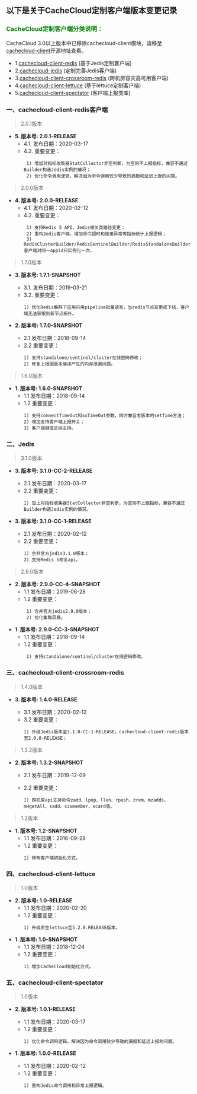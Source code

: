 ## 以下是关于CacheCloud定制客户端版本变更记录

### <span style="color:green">CacheCloud定制客户端分类说明：</span>

CacheCloud 3.0以上版本中已移除cachecloud-client模块，请移至[cachecloud-client](https://github.com/sohutv/cachecloud-client)开源地址查看。

- 1.[cachecloud-client-redis](#j1) (基于Jedis定制客户端)
- 2.[cachecloud-jedis](#j2) (定制完善Jedis客户端)
- 3.[cachecloud-client-crossroom-redis](#j3) (跨机房容灾高可用客户端)
- 4.[cachecloud-client-lettuce](#j4) (基于lettuce定制客户端)
- 5.[cachecloud-client-spectator](#j5) (客户端上报类库)


### 一、**<span id="j1">cachecloud-client-redis客户端</span>**

> <span id="j10">2.0.1版本</span>

  - **5. 版本号: 2.0.1-RELEASE**
      + 4.1. 发布日期：2020-03-17
      + 4.2. 重要变更：    
        ````
         1) 增加对指标收集器StatCollector非空判断，为空则不上报指标，兼容不通过Builder构造Jedis实例的情况；
         2) 优化命令调用逻辑，解决因为命令调用较少导致的漏报和延迟上报的问题。
        ````

> <span id="j11">2.0.0版本</span>

  - **4. 版本号: 2.0.0-RELEASE**
      + 4.1. 发布日期：2020-02-12
      + 4.2. 重要变更：    
        ````
         1) 支持Redis 5 API，Jedis相关类路径变更；
         2) 重构Jedis客户端，增加命令超时和连接异常等指标统计上报逻辑；
         3) RedisClusterBuilder/RedisSentinelBuilder/RedisStandaloneBuilder客户端对同一appid只实例化一次。
        ````
      
> <span id="j12">1.7.0版本</span>

   - **3. 版本号: 1.7.1-SNAPSHOT**
     
      + 3.1. 发布日期：2019-03-21
      + 3.2. 重要变更：
         ````
         1) 优化Redis集群下应用只用pipeline批量读写，当redis节点变更或下线，客户端无法获取到新节点拓扑。
         ````
      
   - **2. 版本号: 1.7.0-SNAPSHOT**
     + 2.1 发布日期：2018-09-14
     + 2.2 重要变更：
         ````
         1) 支持standalone/sentinel/cluster在线密码修改；
         2) 修复上报因版本编译产生的内存泄漏问题。
         ````

> <span id="j13">1.6.0版本</span>

   - **1. 版本号: 1.6.0-SNAPSHOT**
     + 1.1 发布日期：2018-09-14
     + 1.2 重要变更：
         ````
         1) 支持connectTimeOut和soTimeOut参数，同时兼容老版本的setTime方法；
         2) 增加支持客户端上报开关；
         3) 客户端键值区间支持。
         ````

### 二、**<span id="j2">Jedis</span>**

> <span id="j20">3.1.0版本</span>

- **3. 版本号: 3.1.0-CC-2-RELEASE**
     + 2.1 发布日期：2020-03-17
     + 2.2 重要变更：
         ````
         1) 加上对指标收集器StatCollector非空判断，为空则不上报指标，兼容不通过Builder构造Jedis实例的情况。
         ````

- **3. 版本号: 3.1.0-CC-1-RELEASE**
     + 2.1 发布日期：2020-02-12
     + 2.2 重要变更：
         ````
         1) 合并官方jedis3.1.0版本；
         2) 支持Redis 5相关api。
         ````

> <span id="j22">2.9.0版本</span>

- **2. 版本号: 2.9.0-CC-4-SNAPSHOT**
     + 1.1 发布日期：2019-06-28
     + 1.2 重要变更：
         ````
          1) 合并官方jedis2.9.0版本；
          2) 优化集群风暴。
         ````
- **1. 版本号: 2.9.0-CC-3-SNAPSHOT**
     + 1.1 发布日期：2018-09-14
     + 1.2 重要变更：
         ````
          1) 支持standalone/sentinel/cluster在线密码修改。
         ````

### 三、**<span id="j3">cachecloud-client-crossroom-redis</span>**

><span id="j31">1.4.0版本</span>

- **3. 版本号: 1.4.0-RELEASE**
  
     + 3.1 发布日期：2020-02-12
     + 3.2 重要变更：
         ````
         1) 升级Jedis版本至3.1.0-CC-1-RELEASE，cachecloud-client-redis版本至2.0.0-RELEASE；
         ````
><span id="j32">1.3.2版本</span>
- **2. 版本号: 1.3.2-SNAPSHOT**
     + 2.1 发布日期：2019-12-09
     + 2.2 重要变更：
       
         ````
         1) 跨机房api支持命令zadd、lpop、llen、rpush、zrem、mzadds、mHgetAll、sadd、sismember、scard等。
         ````
><span id="j33">1.2版本</span>
- **1. 版本号: 1.2-SNAPSHOT**
     + 1.1 发布日期：2016-09-28
     + 1.2 重要变更：
         ````
         1) 修改客户端初始化方式。
         ````

### 四、**<span id="j4">cachecloud-client-lettuce</span>**

><span id="j41">1.0版本</span>
- **2. 版本号: 1.0-RELEASE**
     + 1.1 发布日期：2020-02-20
     + 1.2 重要变更：
         ````
         1) 升级原生lettuce至5.2.0.RELEASE版本。
         ````
- **1. 版本号: 1.0-SNAPSHOT**
     + 1.1 发布日期：2018-12-24
     + 1.2 重要变更：
         ````
         1) 增加CacheCloud初始化方式。
         ````

### 五、**<span id="j5">cachecloud-client-spectator</span>**

><span id="j51">1.0版本</span>
- **2. 版本号: 1.0.1-RELEASE**
     + 1.1 发布日期：2020-03-17
     + 1.2 重要变更：
         ````
         1) 优化命令调用逻辑，解决因为命令调用较少导致的漏报和延迟上报的问题。
         ````

- **1. 版本号: 1.0.0-RELEASE**
     + 1.1 发布日期：2020-02-12
     + 1.2 重要变更：
         ````
         1) 重构Jedis命令调用和异常上报逻辑。
         ````